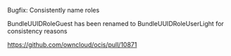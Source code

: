 Bugfix: Consistently name roles

BundleUUIDRoleGuest has been renamed to BundleUUIDRoleUserLight for consistency reasons

https://github.com/owncloud/ocis/pull/10871
